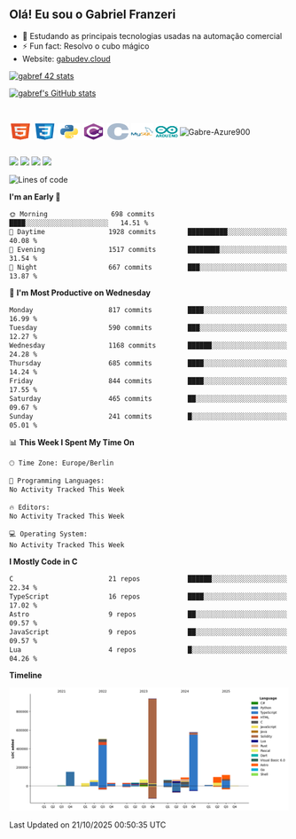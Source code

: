 ## Olá! Eu sou o Gabriel Franzeri

- 🌱 Estudando as principais tecnologias usadas na automação comercial
- ⚡ Fun fact: Resolvo o cubo mágico
- Website: [gabudev.cloud](https://gabudev.cloud)

[![gabref 42 stats](https://badge.mediaplus.ma/binary/galves-f)](https://github.com/gabref) <!-- (https://github.com/oakoudad/badge42) -->

[![gabref's GitHub stats](https://github-readme-stats.vercel.app/api?username=gabref&show_icons=true&theme=radical)](https://github.com/gabref) <!-- (https://github.com/anuraghazra/github-readme-stats) -->

<!--
 <div>
  <a href="https://github.com/gabref">
  <img height="150em" src="https://github-readme-stats.vercel.app/api?username=gabref&show_icons=true&theme=dracula&include_all_commits=true&count_private=true"/>
  <img height="150em" src="https://github-readme-stats.vercel.app/api/top-langs/?username=gabref&layout=compact&langs_count=7&theme=dracula"/>
</div>
-->
  
  ##
  
<div style="display: inline_block"><br>
  
  <img align="center" alt="Gabre-HTML" height="30" width="40" src="https://raw.githubusercontent.com/devicons/devicon/master/icons/html5/html5-original.svg">
  <img align="center" alt="Gabre-CSS" height="30" width="40" src="https://raw.githubusercontent.com/devicons/devicon/master/icons/css3/css3-original.svg">
  <img align="center" alt="Gabre-Python" height="30" width="40" src="https://raw.githubusercontent.com/devicons/devicon/master/icons/python/python-original.svg">
  <img align="center" alt="Gabre-Csharp" height="30" width="40" src="https://raw.githubusercontent.com/devicons/devicon/master/icons/csharp/csharp-original.svg">
  <img align="center" alt="Gabre-C" height="30" width="40" src="https://github.com/devicons/devicon/blob/master/icons/c/c-original.svg">
  <img align="center" alt="Gabre-MySql" height="30" width="40" src="https://github.com/devicons/devicon/blob/master/icons/mysql/mysql-original-wordmark.svg">
  <img align="center" alt="Gabre-Arduino" height="30" width="40" src="https://github.com/devicons/devicon/blob/master/icons/arduino/arduino-original-wordmark.svg">
  <img align="center" alt="Gabre-Azure900" height="30" width="40" src="https://user-images.githubusercontent.com/83483325/165398311-1270b3f0-0838-43ab-90e9-d5e3a5a5b984.png">

</div>

##
  
<div> 
  <a href="https://instagram.com/gabre___/" target="_blank"><img src="https://img.shields.io/badge/-Instagram-%23E4405F?style=for-the-badge&logo=instagram&logoColor=white" target="_blank"></a>
  <a href="https://t.me/gabref" target="_blank"><img src="https://img.shields.io/badge/Telegram-2CA5E0?style=for-the-badge&logo=telegram&logoColor=white"></a>
  <a href = "mailto:gabrielfranzer@gmail.com"><img src="https://img.shields.io/badge/-Gmail-%23333?style=for-the-badge&logo=gmail&logoColor=white" target="_blank"></a>
  <a href="https://www.linkedin.com/in/gabriel-franzeri-840196211/" target="_blank"><img src="https://img.shields.io/badge/-LinkedIn-%230077B5?style=for-the-badge&logo=linkedin&logoColor=white" target="_blank"></a> 
</div>

<!--START_SECTION:waka-->
![Lines of code](https://img.shields.io/badge/From%20Hello%20World%20I%27ve%20Written-2.9%20million%20lines%20of%20code-blue)

**I'm an Early 🐤** 

```text
🌞 Morning                698 commits         ████░░░░░░░░░░░░░░░░░░░░░   14.51 % 
🌆 Daytime                1928 commits        ██████████░░░░░░░░░░░░░░░   40.08 % 
🌃 Evening                1517 commits        ████████░░░░░░░░░░░░░░░░░   31.54 % 
🌙 Night                  667 commits         ███░░░░░░░░░░░░░░░░░░░░░░   13.87 % 
```
📅 **I'm Most Productive on Wednesday** 

```text
Monday                   817 commits         ████░░░░░░░░░░░░░░░░░░░░░   16.99 % 
Tuesday                  590 commits         ███░░░░░░░░░░░░░░░░░░░░░░   12.27 % 
Wednesday                1168 commits        ██████░░░░░░░░░░░░░░░░░░░   24.28 % 
Thursday                 685 commits         ████░░░░░░░░░░░░░░░░░░░░░   14.24 % 
Friday                   844 commits         ████░░░░░░░░░░░░░░░░░░░░░   17.55 % 
Saturday                 465 commits         ██░░░░░░░░░░░░░░░░░░░░░░░   09.67 % 
Sunday                   241 commits         █░░░░░░░░░░░░░░░░░░░░░░░░   05.01 % 
```


📊 **This Week I Spent My Time On** 

```text
🕑︎ Time Zone: Europe/Berlin

💬 Programming Languages: 
No Activity Tracked This Week

🔥 Editors: 
No Activity Tracked This Week

💻 Operating System: 
No Activity Tracked This Week
```

**I Mostly Code in C** 

```text
C                        21 repos            ██████░░░░░░░░░░░░░░░░░░░   22.34 % 
TypeScript               16 repos            ████░░░░░░░░░░░░░░░░░░░░░   17.02 % 
Astro                    9 repos             ██░░░░░░░░░░░░░░░░░░░░░░░   09.57 % 
JavaScript               9 repos             ██░░░░░░░░░░░░░░░░░░░░░░░   09.57 % 
Lua                      4 repos             █░░░░░░░░░░░░░░░░░░░░░░░░   04.26 % 
```



**Timeline**

![Lines of Code chart](https://raw.githubusercontent.com/gabref/gabref/main/assets/bar_graph.png)


 Last Updated on 21/10/2025 00:50:35 UTC
<!--END_SECTION:waka-->

